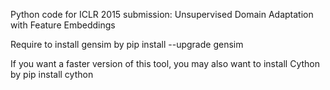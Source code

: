 Python code for ICLR 2015 submission: Unsupervised Domain Adaptation with Feature Embeddings

Require to install gensim by
    pip install --upgrade gensim 

If you want a faster version of this tool, you may also want to install Cython by
    pip install cython

